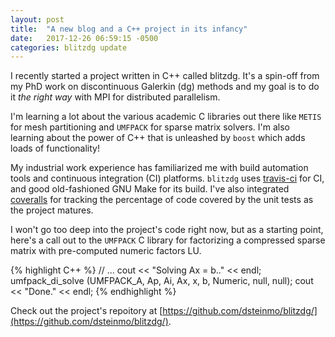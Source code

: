 ```yaml
---
layout: post
title:  "A new blog and a C++ project in its infancy"
date:   2017-12-26 06:59:15 -0500
categories: blitzdg update
---
```

I recently started a project written in C++ called blitzdg. It's a spin-off from my PhD work on discontinuous Galerkin (dg) methods and my goal is to do it *the right way* with MPI for distributed parallelism. 

I'm learning a lot about the various academic C libraries out there like `METIS` for mesh partitioning and `UMFPACK` for sparse matrix solvers. I'm also learning about the power of C++ that is unleashed by `boost` which adds loads of functionality!

My industrial work experience has familiarized me with build automation tools and continuous integration (CI) platforms. `blitzdg` uses [travis-ci](https://travis-ci.org/dsteinmo/blitzdg) for CI, and good old-fashioned GNU Make for its build. I've also integrated [coveralls](https://coveralls.io/github/dsteinmo/blitzdg) for tracking the percentage of code covered by the unit tests as the project matures. 

I won't go too deep into the project's code right now, but as a starting point, here's a call out to the `UMFPACK` C library for factorizing a compressed sparse matrix with pre-computed numeric factors LU.

{% highlight C++ %}
// ...
cout << "Solving Ax = b.." << endl;
umfpack_di_solve (UMFPACK_A, Ap, Ai, Ax, x, b, Numeric, null, null);
cout << "Done." << endl;
{% endhighlight %}

Check out the project's repoitory at [https://github.com/dsteinmo/blitzdg/](https://github.com/dsteinmo/blitzdg/).
